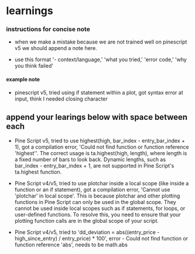 # learnings

### instructions for concise note
- when we make a mistake because we are not trained well on pinescript v5 we should append a note here.

- use this format '- context/language,' 'what you tried,' 'error code,' 'why you think failed'

#### example note

- pinescript v5, tried using if statement within a plot, got syntax error at input, think I needed closing character

## append your learings below with space between each

- Pine Script v5, tried to use highest(high, bar_index - entry_bar_index + 1), got a compilation error, 'Could not find function or function reference 'highest''. The correct usage is ta.highest(high, length), where length is a fixed number of bars to look back. Dynamic lengths, such as bar_index - entry_bar_index + 1, are not supported in Pine Script's ta.highest function.

- Pine Script v4/v5, tried to use plotchar inside a local scope (like inside a function or an if statement), got a compilation error, 'Cannot use 'plotchar' in local scope'. This is because plotchar and other plotting functions in Pine Script can only be used in the global scope. They cannot be used inside local scopes such as if statements, for loops, or user-defined functions. To resolve this, you need to ensure that your plotting function calls are in the global scope of your script.

- Pine Script v4/v5, tried to 'dd_deviation = abs((entry_price - high_since_entry) / entry_price) * 100', error - Could not find function or function reference 'abs', needs to be math.abs

